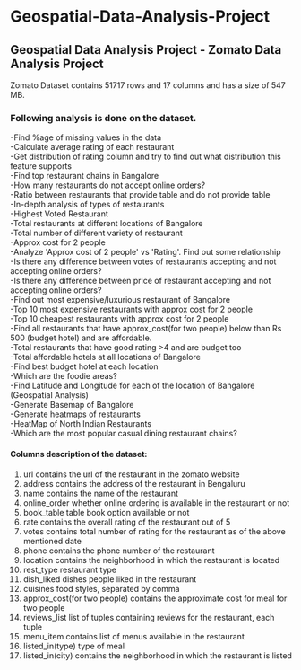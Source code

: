 # Geospatial-Data-Analysis-Project

## Geospatial Data Analysis Project - Zomato Data Analysis Project

Zomato Dataset contains 51717 rows and 17 columns and has a size of 547 MB.  


### Following analysis is done on the dataset. 

   -Find %age of missing values in the data </br>
   -Calculate average rating of each restaurant </br>
   -Get distribution of rating column and try to find out what distribution this feature supports </br>
   -Find top restaurant chains in Bangalore </br>
   -How many restaurants do not accept online orders? </br>
   -Ratio between restaurants that provide table and do not provide table </br>
   -In-depth analysis of types of restaurants </br>
   -Highest Voted Restaurant </br>
   -Total restaurants at different locations of Bangalore </br>
   -Total number of different variety of restaurant </br>
   -Approx cost for 2 people </br>
   -Analyze 'Approx cost of 2 people' vs 'Rating'. Find out some relationship </br>
   -Is there any difference between votes of restaurants accepting and not accepting online orders? </br>
   -Is there any difference between price of restaurant accepting and not accepting online orders? </br>
   -Find out most expensive/luxurious restaurant of Bangalore </br>
   -Top 10 most expensive restaurants with approx cost for 2 people </br>
   -Top 10 cheapest restaurants with approx cost for 2 people </br>
   -Find all restaurants that have approx_cost(for two people) below than Rs 500 (budget hotel) and are affordable. </br>
   -Total restaurants that have good rating >4 and are budget too </br>
   -Total affordable hotels at all locations of Bangalore </br>
   -Find best budget hotel at each location </br>
   -Which are the foodie areas? </br>
   -Find Latitude and Longitude for each of the location of Bangalore (Geospatial Analysis) </br>
   -Generate Basemap of Bangalore </br>
   -Generate heatmaps of restaurants </br>
   -HeatMap of North Indian Restaurants </br>
   -Which are the most popular casual dining restaurant chains? </br>
   
   
   #### Columns description of the dataset: 

1. url contains the url of the restaurant in the zomato website
2. address contains the address of the restaurant in Bengaluru
3. name contains the name of the restaurant
4. online_order whether online ordering is available in the restaurant or not
5. book_table table book option available or not
6. rate contains the overall rating of the restaurant out of 5
7. votes contains total number of rating for the restaurant as of the above mentioned date
8. phone contains the phone number of the restaurant
9. location contains the neighborhood in which the restaurant is located
10. rest_type restaurant type
11. dish_liked dishes people liked in the restaurant
12. cuisines food styles, separated by comma
13. approx_cost(for two people) contains the approximate cost for meal for two people
14. reviews_list list of tuples containing reviews for the restaurant, each tuple
15. menu_item contains list of menus available in the restaurant
16. listed_in(type) type of meal
17. listed_in(city) contains the neighborhood in which the restaurant is listed
